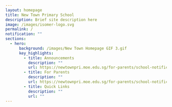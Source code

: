 ```yaml
---
layout: homepage
title: New Town Primary School
description: Brief site description here
image: /images/isomer-logo.svg
permalink: /
notification: ""
sections:
  - hero:
      background: /images/New Town Homepage GIF 3.gif
      key_highlights:
        - title: Announcements
          description: ""
          url: https://newtownpri.moe.edu.sg/for-parents/school-notifications
        - title: For Parents
          description: ""
          url: https://newtownpri.moe.edu.sg/for-parents/school-notifications
        - title: Quick Links
          description: ""
          url: ""
---
```


